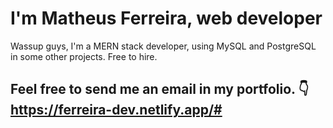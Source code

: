 # I'm Matheus Ferreira, web developer

Wassup guys, I'm a MERN stack developer, using MySQL and PostgreSQL in some other projects.
Free to hire.

Feel free to send me an email in my portfolio. 👇 <br/>
https://ferreira-dev.netlify.app/#
-------
